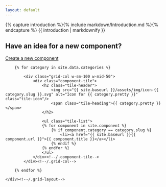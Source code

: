 ```yaml
---
layout: default
---
```


<div class="intro-text">
	<div class="content">
		{% capture introduction %}{% include markdown/Introduction.md %}{% endcapture %}
		{{ introduction | markdownify }}
	</div>
</div>

<div class="contributing">
	<div class="content">
		<h2>Have an idea for a new component?</h2>
		<p><a href="https://github.com/10up/component-scaffold/blob/feature/contributing-file/CONTRIBUTING.md" class="button naked">Create a new component</a></p>
	</div>
</div><!-- .contributing -->

<div class="content">
	<div class="grid-layout">

		{% for category in site.data.categories %}

			<div class="grid-col w-sm-100 w-mid-50">
				<div class="component-tile">
					<h2 class="tile-header">
						<img src="{{ site.baseurl }}/assets/img/icon-{{ category.slug }}.svg" alt="Icon for {{ category.pretty }}"  class="tile-icon"/>
						<span class="tile-heading">{{ category.pretty }}</span>
					</h2>

					<ul class="tile-list">
					{% for component in site.component %}
						{% if component.category == category.slug %}
							<li><a href="{{ site.baseurl }}{{ component.url }}">{{ component.title }}</a></li>
						{% endif %}
					{% endfor %}
					</ul>
				</div><!--/.component-tile-->
			</div><!--/.grid-col-->

		{% endfor %}

	</div><!--/.grid-layout-->
</div><!--/.content-->
